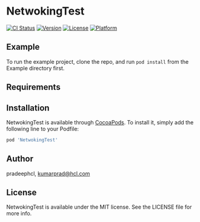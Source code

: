 # NetwokingTest

[![CI Status](https://img.shields.io/travis/pradeephcl/NetwokingTest.svg?style=flat)](https://travis-ci.org/pradeephcl/NetwokingTest)
[![Version](https://img.shields.io/cocoapods/v/NetwokingTest.svg?style=flat)](https://cocoapods.org/pods/NetwokingTest)
[![License](https://img.shields.io/cocoapods/l/NetwokingTest.svg?style=flat)](https://cocoapods.org/pods/NetwokingTest)
[![Platform](https://img.shields.io/cocoapods/p/NetwokingTest.svg?style=flat)](https://cocoapods.org/pods/NetwokingTest)

## Example

To run the example project, clone the repo, and run `pod install` from the Example directory first.

## Requirements

## Installation

NetwokingTest is available through [CocoaPods](https://cocoapods.org). To install
it, simply add the following line to your Podfile:

```ruby
pod 'NetwokingTest'
```

## Author

pradeephcl, kumarprad@hcl.com

## License

NetwokingTest is available under the MIT license. See the LICENSE file for more info.
